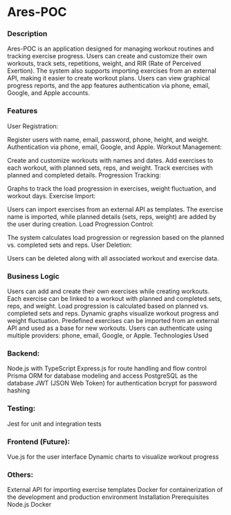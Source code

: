 # Ares-POC

### Description
Ares-POC is an application designed for managing workout routines and tracking exercise progress. Users can create and customize their own workouts, track sets, repetitions, weight, and RIR (Rate of Perceived Exertion). The system also supports importing exercises from an external API, making it easier to create workout plans. Users can view graphical progress reports, and the app features authentication via phone, email, Google, and Apple accounts.

### Features
User Registration:

Register users with name, email, password, phone, height, and weight.
Authentication via phone, email, Google, and Apple.
Workout Management:

Create and customize workouts with names and dates.
Add exercises to each workout, with planned sets, reps, and weight.
Track exercises with planned and completed details.
Progression Tracking:

Graphs to track the load progression in exercises, weight fluctuation, and workout days.
Exercise Import:

Users can import exercises from an external API as templates.
The exercise name is imported, while planned details (sets, reps, weight) are added by the user during creation.
Load Progression Control:

The system calculates load progression or regression based on the planned vs. completed sets and reps.
User Deletion:

Users can be deleted along with all associated workout and exercise data.

### Business Logic
Users can add and create their own exercises while creating workouts.
Each exercise can be linked to a workout with planned and completed sets, reps, and weight.
Load progression is calculated based on planned vs. completed sets and reps.
Dynamic graphs visualize workout progress and weight fluctuation.
Predefined exercises can be imported from an external API and used as a base for new workouts.
Users can authenticate using multiple providers: phone, email, Google, or Apple.
Technologies Used
### Backend:
Node.js with TypeScript
Express.js for route handling and flow control
Prisma ORM for database modeling and access
PostgreSQL as the database
JWT (JSON Web Token) for authentication
bcrypt for password hashing

### Testing:
Jest for unit and integration tests

### Frontend (Future):
Vue.js for the user interface
Dynamic charts to visualize workout progress

### Others:
External API for importing exercise templates
Docker for containerization of the development and production environment
Installation
Prerequisites
Node.js
Docker
